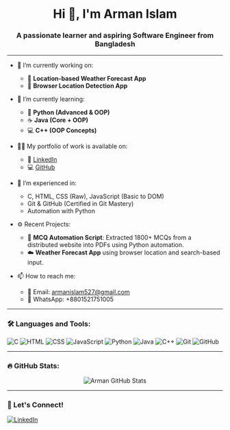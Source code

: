 <h1 align="center">Hi 👋, I'm Arman Islam</h1>
<h3 align="center">A passionate learner and aspiring Software Engineer from Bangladesh</h3>

---

- 🔭 I’m currently working on:
  - 🔎 **Location-based Weather Forecast App**
  - 📍 **Browser Location Detection App**

- 🌱 I’m currently learning:
  - 🐍 **Python (Advanced & OOP)**
  - ☕ **Java (Core + OOP)**
  - 💻 **C++ (OOP Concepts)**

- 👨‍💻 My portfolio of work is available on:
  - 🔗 [LinkedIn](https://www.linkedin.com/in/armanislam527/)
  - 💻 [GitHub](https://github.com/Armanislam527)

- 🧠 I’m experienced in:
  - C, HTML, CSS (Raw), JavaScript (Basic to DOM)
  - Git & GitHub (Certified in Git Mastery)
  - Automation with Python

- ⚙️ Recent Projects:
  - 📄 **MCQ Automation Script**: Extracted 1800+ MCQs from a distributed website into PDFs using Python automation.
  - ☁️ **Weather Forecast App** using browser location and search-based input.

- 📫 How to reach me:
  - 📧 Email: armanislam527@gmail.com
  - 📱 WhatsApp: +8801521751005

---

### 🛠️ Languages and Tools:
![C](https://img.shields.io/badge/C-00599C?style=for-the-badge&logo=c&logoColor=white)
![HTML](https://img.shields.io/badge/HTML-E34F26?style=for-the-badge&logo=html5&logoColor=white)
![CSS](https://img.shields.io/badge/CSS-1572B6?style=for-the-badge&logo=css3&logoColor=white)
![JavaScript](https://img.shields.io/badge/JavaScript-F7DF1E?style=for-the-badge&logo=javascript&logoColor=black)
![Python](https://img.shields.io/badge/Python-3776AB?style=for-the-badge&logo=python&logoColor=white)
![Java](https://img.shields.io/badge/Java-ED8B00?style=for-the-badge&logo=java&logoColor=white)
![C++](https://img.shields.io/badge/C++-00599C?style=for-the-badge&logo=c%2B%2B&logoColor=white)
![Git](https://img.shields.io/badge/Git-F05032?style=for-the-badge&logo=git&logoColor=white)
![GitHub](https://img.shields.io/badge/GitHub-181717?style=for-the-badge&logo=github&logoColor=white)

---

### 🔥 GitHub Stats:
<p align="center">
  <img src="https://github-readme-stats.vercel.app/api?username=Armanislam527&show_icons=true&theme=tokyonight" alt="Arman GitHub Stats" />
</p>

---

### 🤝 Let's Connect!
<a href="https://www.linkedin.com/in/armanislam527/" target="_blank">
  <img alt="LinkedIn" src="https://img.shields.io/badge/LinkedIn-blue?style=for-the-badge&logo=linkedin&logoColor=white" />
</a>


<!--
**Armanislam527/Armanislam527** is a ✨ _special_ ✨ repository because its `README.md` (this file) appears on your GitHub profile.

Here are some ideas to get you started:

- 🔭 I’m currently working on ...
- 🌱 I’m currently learning ...
- 👯 I’m looking to collaborate on ...
- 🤔 I’m looking for help with ...
- 💬 Ask me about ...
- 📫 How to reach me: ...
- 😄 Pronouns: ...
- ⚡ Fun fact: ...
-->
